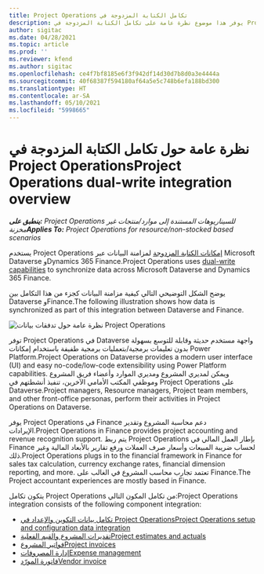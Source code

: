 ```yaml
---
title: تكامل ‏‫الكتابة المزدوجة في Project Operations
description: يوفر هذا موضوع نظرة عامة على تكامل الكتابة المزدوجة في Project Operations.
author: sigitac
ms.date: 04/28/2021
ms.topic: article
ms.prod: ''
ms.reviewer: kfend
ms.author: sigitac
ms.openlocfilehash: ce4f7bf8185e6f3f942df14d30d7b8d0a3e4444a
ms.sourcegitcommit: 40f68387f594180af64a5e5c748b6efa188bd300
ms.translationtype: HT
ms.contentlocale: ar-SA
ms.lasthandoff: 05/10/2021
ms.locfileid: "5998665"
---
```

# <a name="project-operations-dual-write-integration-overview"></a><span data-ttu-id="22058-103">نظرة عامة حول تكامل ‏‫الكتابة المزدوجة في Project Operations</span><span class="sxs-lookup"><span data-stu-id="22058-103">Project Operations dual-write integration overview</span></span>

<span data-ttu-id="22058-104">_**ينطبق على:** Project Operations للسيناريوهات المستندة إلى موارد/منتجات غير مخزنة‬_</span><span class="sxs-lookup"><span data-stu-id="22058-104">_**Applies To:** Project Operations for resource/non-stocked based scenarios_</span></span>

<span data-ttu-id="22058-105">يستخدم Project Operations [إمكانات الكتابة المزدوجة](/dynamics365/fin-ops-core/dev-itpro/data-entities/dual-write/dual-write-home-page) لمزامنة البيانات عبر Microsoft Dataverse وDynamics 365 Finance.</span><span class="sxs-lookup"><span data-stu-id="22058-105">Project Operations uses [dual-write capabilities](/dynamics365/fin-ops-core/dev-itpro/data-entities/dual-write/dual-write-home-page) to synchronize data across Microsoft Dataverse and Dynamics 365 Finance.</span></span>

<span data-ttu-id="22058-106">يوضح الشكل التوضيحي التالي كيفية مزامنة البيانات كجزء من هذا التكامل بين Dataverse وFinance.</span><span class="sxs-lookup"><span data-stu-id="22058-106">The following illustration shows how data is synchronized as part of this integration between Dataverse and Finance.</span></span>

![نظرة عامة حول تدفقات بيانات Project Operations](./media/ProjectOperationsFlows.jpg)

<span data-ttu-id="22058-108">توفر Project Operations في Dataverse واجهة مستخدم حديثة وقابلة للتوسع بسهولة بدون تعليمات برمجية/بتعمليات برمجية طفيفة باستخدام إمكانات Power Platform.</span><span class="sxs-lookup"><span data-stu-id="22058-108">Project Operations on Dataverse provides a modern user interface (UI) and easy no-code/low-code extensibility using Power Platform capabilities.</span></span> <span data-ttu-id="22058-109">ويمكن لمديري المشروع ومديري الموارد وأعضاء فريق المشروع وموظفي المكتب الأمامي الآخرين، تنفيذ أنشطتهم في Project Operations على Dataverse.</span><span class="sxs-lookup"><span data-stu-id="22058-109">Project managers, Resource managers, Project team members, and other front-office personas, perform their activities in Project Operations on Dataverse.</span></span>

<span data-ttu-id="22058-110">يوفر Project Operations في Finance دعم محاسبة المشروع وتقدير الإيرادات.</span><span class="sxs-lookup"><span data-stu-id="22058-110">Project Operations in Finance provides project accounting and revenue recognition support.</span></span> <span data-ttu-id="22058-111">يتم ربط Project Operations بإطار العمل المالي في Finance لحساب ضريبة المبيعات وأسعار صرف العملات ورفع تقارير بالأبعاد المالية وغير ذلك.</span><span class="sxs-lookup"><span data-stu-id="22058-111">Project Operations plugs in to the financial framework in Finance for sales tax calculation, currency exchange rates, financial dimension reporting, and more.</span></span> <span data-ttu-id="22058-112">تعتمد تجارب محاسب المشروع في الغالب على Finance.</span><span class="sxs-lookup"><span data-stu-id="22058-112">The Project accountant experiences are mostly based in Finance.</span></span>

<span data-ttu-id="22058-113">يتكون تكامل Project Operations من تكامل المكون التالي:</span><span class="sxs-lookup"><span data-stu-id="22058-113">Project Operations integration consists of the following component integration:</span></span>


- [<span data-ttu-id="22058-114">تكامل بيانات التكوين والإعداد في Project Operations</span><span class="sxs-lookup"><span data-stu-id="22058-114">Project Operations setup and configuration data integration</span></span>](resource-dual-write-setup-integration.md) 
- [<span data-ttu-id="22058-115">تقديرات المشروع والقيم الفعلية</span><span class="sxs-lookup"><span data-stu-id="22058-115">Project estimates and actuals</span></span>](resource-dual-write-estimates-actuals.md)
- [<span data-ttu-id="22058-116">فواتير المشروع</span><span class="sxs-lookup"><span data-stu-id="22058-116">Project invoices</span></span>](resource-dual-write-project-invoice.md)
- [<span data-ttu-id="22058-117">إدارة المصروفات</span><span class="sxs-lookup"><span data-stu-id="22058-117">Expense management</span></span>](resource-dual-write-expense.md)
- [<span data-ttu-id="22058-118">فاتورة المورّد</span><span class="sxs-lookup"><span data-stu-id="22058-118">Vendor invoice</span></span>](resource-dual-write-vendor-invoice.md)
